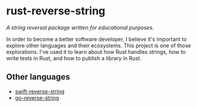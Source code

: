 # rust-reverse-string

_A string reversal package written for educational purposes._

In order to become a better software developer, I believe it's important to explore other languages and their ecosystems. This project is one of those explorations. I've used it to learn about how Rust handles strings, how to write tests in Rust, and how to publish a library in Rust.

## Other languages

- [swift-reverse-string](https://github.com/dogafincan/swift-reverse-string)
- [go-reverse-string](https://github.com/dogafincan/go-reverse-string)
